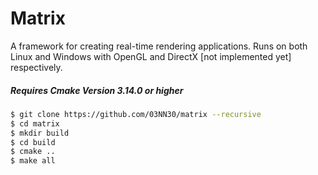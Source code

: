 # Matrix

A framework for creating real-time rendering applications.
Runs on both Linux and Windows with OpenGL and DirectX [not implemented yet] respectively. 

##### Requires Cmake Version 3.14.0 or higher

```sh
$ git clone https://github.com/03NN30/matrix --recursive
$ cd matrix
$ mkdir build
$ cd build
$ cmake ..
$ make all
```